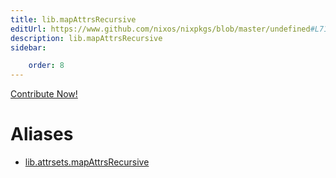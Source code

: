 ```yaml
---
title: lib.mapAttrsRecursive
editUrl: https://www.github.com/nixos/nixpkgs/blob/master/undefined#L710C5
description: lib.mapAttrsRecursive
sidebar:

    order: 8
---
```


<a href="https://www.github.com/nixos/nixpkgs/blob/master/undefined#L710C5">Contribute Now!</a>


# Aliases

- [lib.attrsets.mapAttrsRecursive](/nix-doc-comments/reference/lib/attrsets/lib-attrsets-mapattrsrecursive)


